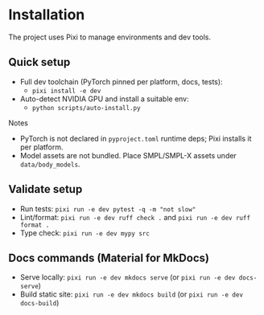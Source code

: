 # Installation

The project uses Pixi to manage environments and dev tools.

## Quick setup

- Full dev toolchain (PyTorch pinned per platform, docs, tests):
  - `pixi install -e dev`
- Auto-detect NVIDIA GPU and install a suitable env:
  - `python scripts/auto-install.py`

Notes
- PyTorch is not declared in `pyproject.toml` runtime deps; Pixi installs it per platform.
- Model assets are not bundled. Place SMPL/SMPL-X assets under `data/body_models`.

## Validate setup

- Run tests: `pixi run -e dev pytest -q -m "not slow"`
- Lint/format: `pixi run -e dev ruff check .` and `pixi run -e dev ruff format .`
- Type check: `pixi run -e dev mypy src`

## Docs commands (Material for MkDocs)

- Serve locally: `pixi run -e dev mkdocs serve` (or `pixi run -e dev docs-serve`)
- Build static site: `pixi run -e dev mkdocs build` (or `pixi run -e dev docs-build`)


